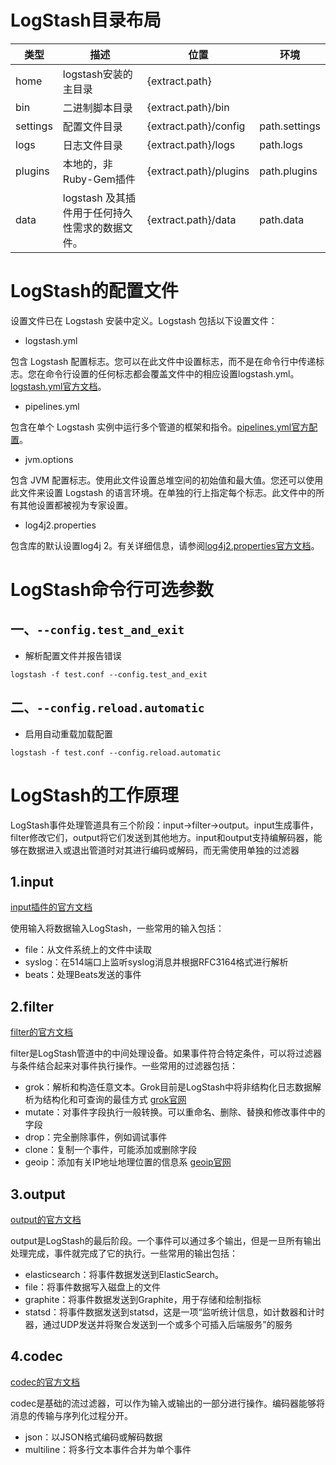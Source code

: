 # LogStash目录布局

| 类型 | 描述 | 位置 | 环境 |
|------|------|------|------|
| home | logstash安装的主目录 | {extract.path} | |
| bin | 二进制脚本目录 | {extract.path}/bin |
| settings | 配置文件目录 | {extract.path}/config | path.settings |
| logs | 日志文件目录 | {extract.path}/logs | path.logs |
| plugins | 本地的，非Ruby-Gem插件 | {extract.path}/plugins | path.plugins |
| data | logstash 及其插件用于任何持久性需求的数据文件。 | {extract.path}/data | path.data |

# LogStash的配置文件

设置文件已在 Logstash 安装中定义。Logstash 包括以下设置文件：

- logstash.yml

包含 Logstash 配置标志。您可以在此文件中设置标志，而不是在命令行中传递标志。您在命令行设置的任何标志都会覆盖文件中的相应设置logstash.yml。[logstash.yml官方文档](https://www.elastic.co/guide/en/logstash/current/logstash-settings-file.html)。

- pipelines.yml

包含在单个 Logstash 实例中运行多个管道的框架和指令。[pipelines.yml官方配置](https://www.elastic.co/guide/en/logstash/current/multiple-pipelines.html)。

- jvm.options

包含 JVM 配置标志。使用此文件设置总堆空间的初始值和最大值。您还可以使用此文件来设置 Logstash 的语言环境。在单独的行上指定每个标志。此文件中的所有其他设置都被视为专家设置。

- log4j2.properties

包含库的默认设置log4j 2。有关详细信息，请参阅[log4j2.properties官方文档](https://www.elastic.co/guide/en/logstash/current/logging.html#log4j2)。

# LogStash命令行可选参数

## 一、`--config.test_and_exit`

- 解析配置文件并报告错误
```
logstash -f test.conf --config.test_and_exit
```

## 二、`--config.reload.automatic`

- 启用自动重载加载配置
```
logstash -f test.conf --config.reload.automatic
```

# LogStash的工作原理

LogStash事件处理管道具有三个阶段：input->filter->output。input生成事件，filter修改它们，output将它们发送到其他地方。input和output支持编解码器，能够在数据进入或退出管道时对其进行编码或解码，而无需使用单独的过滤器

## 1.input

[input插件的官方文档](https://www.elastic.co/guide/en/logstash/current/input-plugins.html)

使用输入将数据输入LogStash，一些常用的输入包括：
- file：从文件系统上的文件中读取
- syslog：在514端口上监听syslog消息并根据RFC3164格式进行解析
- beats：处理Beats发送的事件

## 2.filter

[filter的官方文档](https://www.elastic.co/guide/en/logstash/current/filter-plugins.html)

filter是LogStash管道中的中间处理设备。如果事件符合特定条件，可以将过滤器与条件结合起来对事件执行操作。一些常用的过滤器包括：
- grok：解析和构造任意文本。Grok目前是LogStash中将非结构化日志数据解析为结构化和可查询的最佳方式 [grok官网](https://www.elastic.co/guide/en/logstash/8.1/plugins-filters-grok.html)
- mutate：对事件字段执行一般转换。可以重命名、删除、替换和修改事件中的字段
- drop：完全删除事件，例如调试事件
- clone：复制一个事件，可能添加或删除字段
- geoip：添加有关IP地址地理位置的信息系 [geoip官网](https://www.elastic.co/guide/en/logstash/8.1/plugins-filters-geoip.html)

## 3.output

[output的官方文档](https://www.elastic.co/guide/en/logstash/current/output-plugins.html)

output是LogStash的最后阶段。一个事件可以通过多个输出，但是一旦所有输出处理完成，事件就完成了它的执行。一些常用的输出包括：
- elasticsearch：将事件数据发送到ElasticSearch。
- file：将事件数据写入磁盘上的文件
- graphite：将事件数据发送到Graphite，用于存储和绘制指标
- statsd：将事件数据发送到statsd，这是一项“监听统计信息，如计数器和计时器，通过UDP发送并将聚合发送到一个或多个可插入后端服务”的服务

## 4.codec

[codec的官方文档](https://www.elastic.co/guide/en/logstash/current/codec-plugins.html)

codec是基础的流过滤器，可以作为输入或输出的一部分进行操作。编码器能够将消息的传输与序列化过程分开。
- json：以JSON格式编码或解码数据
- multiline：将多行文本事件合并为单个事件
